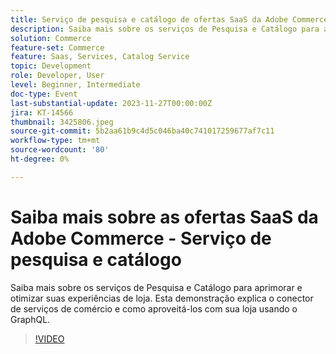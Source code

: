 ```yaml
---
title: Serviço de pesquisa e catálogo de ofertas SaaS da Adobe Commerce
description: Saiba mais sobre os serviços de Pesquisa e Catálogo para aprimorar e otimizar suas experiências de loja.  Esta demonstração explica o conector de serviços de comércio e como aproveitá-los com sua loja usando o GraphQL.
solution: Commerce
feature-set: Commerce
feature: Saas, Services, Catalog Service
topic: Development
role: Developer, User
level: Beginner, Intermediate
doc-type: Event
last-substantial-update: 2023-11-27T00:00:00Z
jira: KT-14566
thumbnail: 3425806.jpeg
source-git-commit: 5b2aa61b9c4d5c046ba40c741017259677af7c11
workflow-type: tm+mt
source-wordcount: '80'
ht-degree: 0%

---
```



# Saiba mais sobre as ofertas SaaS da Adobe Commerce - Serviço de pesquisa e catálogo

Saiba mais sobre os serviços de Pesquisa e Catálogo para aprimorar e otimizar suas experiências de loja.  Esta demonstração explica o conector de serviços de comércio e como aproveitá-los com sua loja usando o GraphQL.

>[!VIDEO](https://video.tv.adobe.com/v/3425806/?learn=on)
